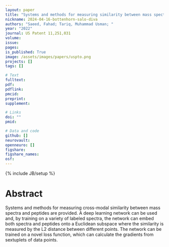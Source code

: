```yaml
---
layout: paper
title: "Systems and methods for measuring similarity between mass spectra and peptides"
nickname: 2024-04-16-bottenhorn-salo-diva
authors: "Saeed, Fahad; Tariq, Muhammad Usman; "
year: "2022"
journal: US Patent 11,251,031
volume: 
issue:
pages: 
is_published: True
image: /assets/images/papers/uspto.png
projects: []
tags: []

# Text
fulltext:
pdf:
pdflink:
pmcid:
preprint: 
supplement:

# Links
doi: ""
pmid:

# Data and code
github: []
neurovault:
openneuro: []
figshare:
figshare_names:
osf:
---
```

{% include JB/setup %}

# Abstract

Systems and methods for measuring cross-modal similarity between mass spectra and peptides are provided. A deep learning network can be used and, by training on a variety of labeled spectra, the network can embed both spectra and peptides onto a Euclidean subspace where the similarity is measured by the L2 distance between different points. The network can be trained on a novel loss function, which can calculate the gradients from sextuplets of data points.
